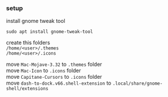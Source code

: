 ### setup

install gnome tweak tool <br/>
```
sudo apt install gnome-tweak-tool
```

create this folders <br/>
`/home/<user>/.themes` <br/>
`/home/<user>/.icons` <br/>

move `Mac-Mojave-3.32` to `.themes` folder <br/>
move `Mac-Icon` to `.icons` folder <br/>
move `Capitane-Cursors` to `.icons` folder <br/>
move `dash-to-dock.v66.shell-extension` to `.local/share/gnome-shell/extensions`
